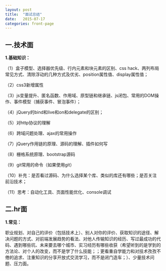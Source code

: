 ```yaml
---
layout: post
title:  "面试总结"
date:   2015-07-17 
categories: front-page
---
```

一.技术面
--------------------

**1.基础知识：**

（1）盒子模型、选择器优先级、行内元素和块元素的区别、css hack、两列布局常见方式、清除浮动的几种方式及优劣、position属性值、display属性值；

（2）css3新增属性

（3）js变量提升、匿名函数、作用域、原型链和继承链、js闭包、常用的DOM操作、事件模型（捕获事件、冒泡事件）；

（4）jQuery的bind和live和on和delegate的区别；

（5）对http协议的理解

（6）跨域问题处理、ajax的常用操作

（7）jQuery作用链的原理、源码的理解、插件如何写

（8）栅格系统原理、bootstrap源码

（9）git常用的命令（如果使用git）

（10）补充：是否看过源码、为什么选择某个库、类似的库还有哪些；是否关注前沿技术；

（11）思考：自动化工具、页面性能优化、console调试
<!-- （12）简历中的问题：拖动的实现 -->

二.hr面
---------------------

**1.常见：**

职业规划、对自己的评价（包括技术上）、别人对你的评价、获取知识的途径、解决问题的方式、对前端发展趋势的看法、对他人传输知识的经历、写过最成功的代码、遇到哪些坑、未来要去哪个城市、实习经历有哪些收获（希望听到的是学到的方法论、对个人的改变，而不是学了什么技能；<!-- 就我而言是学会使用Google去查询资料、对未知的事情有了好奇心并主动去搜集相关的信息 -->；更看重自学能力和对技术孜孜不倦的追求、注重知识的分享开放式交流学习，而不是闭门造车；）、少量技术问题、压力面。
<!-- 面试官给予的建议：主场意识、开放式学习（多问）、拥有自信
 -->